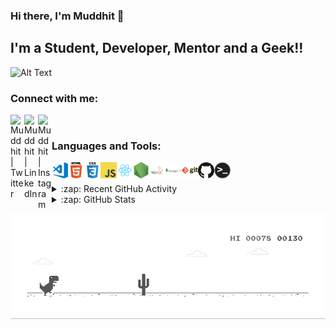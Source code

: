 ### Hi there, I'm Muddhit 👋


## I'm a Student, Developer, Mentor and a Geek!!
![Alt Text](https://www.canva.com/design/DAEMNNTUDLE/NT3Mm6EPdGj4UVbgya6DFw/view?utm_content=DAEMNNTUDLE&utm_campaign=designshare&utm_medium=link&utm_source=publishsharelink)



### Connect with me:

[<img align="left" alt="Muddhit | Twitter" width="22px" src="https://cdn.jsdelivr.net/npm/simple-icons@v3/icons/twitter.svg" />][twitter]
[<img align="left" alt="Muddhit | LinkedIn" width="22px" src="https://cdn.jsdelivr.net/npm/simple-icons@v3/icons/linkedin.svg" />][linkedin]
[<img align="left" alt="Muddhit | Instagram" width="22px" src="https://cdn.jsdelivr.net/npm/simple-icons@v3/icons/instagram.svg" />][instagram]

<br />

### Languages and Tools:

[<img align="left" alt="Visual Studio Code" width="26px" src="https://raw.githubusercontent.com/github/explore/80688e429a7d4ef2fca1e82350fe8e3517d3494d/topics/visual-studio-code/visual-studio-code.png" />][webdevplaylist]
[<img align="left" alt="HTML5" width="26px" src="https://raw.githubusercontent.com/github/explore/80688e429a7d4ef2fca1e82350fe8e3517d3494d/topics/html/html.png" />][webdevplaylist]
[<img align="left" alt="CSS3" width="26px" src="https://raw.githubusercontent.com/github/explore/80688e429a7d4ef2fca1e82350fe8e3517d3494d/topics/css/css.png" />][cssplaylist]
[<img align="left" alt="JavaScript" width="26px" src="https://raw.githubusercontent.com/github/explore/80688e429a7d4ef2fca1e82350fe8e3517d3494d/topics/javascript/javascript.png" />][jsplaylist]
[<img align="left" alt="React" width="26px" src="https://raw.githubusercontent.com/github/explore/80688e429a7d4ef2fca1e82350fe8e3517d3494d/topics/react/react.png" />][reactplaylist]
[<img align="left" alt="Node.js" width="26px" src="https://raw.githubusercontent.com/github/explore/80688e429a7d4ef2fca1e82350fe8e3517d3494d/topics/nodejs/nodejs.png" />][webdevplaylist]
[<img align="left" alt="MySQL" width="26px" src="https://raw.githubusercontent.com/github/explore/80688e429a7d4ef2fca1e82350fe8e3517d3494d/topics/mysql/mysql.png" />][webdevplaylist]
[<img align="left" alt="MongoDB" width="26px" src="https://raw.githubusercontent.com/github/explore/80688e429a7d4ef2fca1e82350fe8e3517d3494d/topics/mongodb/mongodb.png" />][webdevplaylist]
[<img align="left" alt="Git" width="26px" src="https://raw.githubusercontent.com/github/explore/80688e429a7d4ef2fca1e82350fe8e3517d3494d/topics/git/git.png" />][webdevplaylist]
[<img align="left" alt="GitHub" width="26px" src="https://raw.githubusercontent.com/github/explore/78df643247d429f6cc873026c0622819ad797942/topics/github/github.png" />][webdevplaylist]
[<img align="left" alt="Terminal" width="26px" src="https://raw.githubusercontent.com/github/explore/80688e429a7d4ef2fca1e82350fe8e3517d3494d/topics/terminal/terminal.png" />][webdevplaylist]


<br />
<br />




<details>
  <summary>:zap: Recent GitHub Activity</summary>
  
<!--START_SECTION:activity-->
1. 💪 Opened PR [#206](https://github.com/sanscript-tech/hacking-tools-scripts/pull/206) in [sanscript-tech/hacking-tools-scripts](https://github.com/sanscript-tech/hacking-tools-scripts)
2. 🎉 Merged PR [#196](https://github.com/sanscript-tech/hacking-tools-scripts/pull/196) in [sanscript-tech/hacking-tools-scripts](https://github.com/sanscript-tech/hacking-tools-scripts)
3. 🎉 Merged PR [#154](https://github.com/sanscript-tech/hacking-tools-scripts/pull/154) in [sanscript-tech/hacking-tools-scripts](https://github.com/sanscript-tech/hacking-tools-scripts)
<!--END_SECTION:activity-->

</details>

<details>
  <summary>:zap: GitHub Stats</summary>

  <img align="left" alt="codeSTACKr's GitHub Stats" src="https://github-readme-stats.vercel.app/api?username=Mukulbaid63&show_icons=true&hide_border=true" />

</details>

![Dino](https://raw.githubusercontent.com/praveenscience/praveenscience/master/dino.gif)


[twitter]: https://twitter.com/MukulBaid1
[instagram]: https://instagram.com/baidmukul
[linkedin]: https://linkedin.com/in/mukulbaid63
[webdevplaylist]:https://github.com/Mukulbaid63
[jsplaylist]: https://github.com/Mukulbaid63
[cssplaylist]: https://github.com/Mukulbaid63
[reactplaylist]: https://github.com/Mukulbaid63
